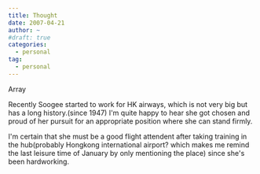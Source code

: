 ```yaml
---
title: Thought
date: 2007-04-21
author: ~
#draft: true
categories:
  - personal
tag:
  - personal
---
```




Array

Recently Soogee started to work for HK airways, which is not very big but has a long history.(since 1947) I'm quite happy to hear she got chosen and proud of her pursuit for an appropriate position where she can stand firmly.

I'm certain that she must be a good flight attendent after taking training in the hub(probably Hongkong international airport? which makes me remind the last leisure time of January by only mentioning the place) since she's been hardworking.



 






